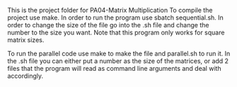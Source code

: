 This is the project folder for PA04-Matrix Multiplication
To compile the project use make. In order to run the program use sbatch sequential.sh. In order to change the size of the file go into
the .sh file and change the number to the size you want. Note that this program only works for square matrix sizes. 

To run the parallel code use make to make the file and parallel.sh to run it. In the .sh file you can either put a number as the size of the matrices, or add 2 files that the program will read as command line arguments and deal with accordingly.
